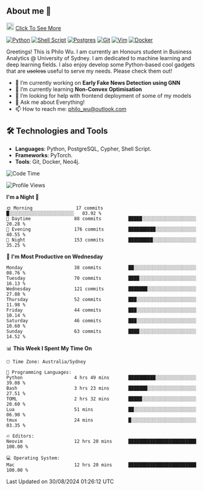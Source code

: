 ## About me 🤗

<a href="#"><img src="https://media.giphy.com/media/hvRJCLFzcasrR4ia7z/giphy.gif" width="20px" height="20px"></a> [Click To See More](https://codeboyphilo.github.io)

[![Python](https://img.shields.io/badge/python-3670A0?style=for-the-badge&logo=python&logoColor=ffdd54)](#)
[![Shell Script](https://img.shields.io/badge/shell_script-%23121011.svg?style=for-the-badge&logo=gnu-bash&logoColor=white)](#)
[![Postgres](https://img.shields.io/badge/postgres-%23316192.svg?style=for-the-badge&logo=postgresql&logoColor=white)](#)
[![Git](https://img.shields.io/badge/git-%23F05033.svg?style=for-the-badge&logo=git&logoColor=white)](#)
[![Vim](https://img.shields.io/badge/VIM-%2311AB00.svg?style=for-the-badge&logo=vim&logoColor=white)](#)
[![Docker](https://img.shields.io/badge/docker-%230db7ed.svg?style=for-the-badge&logo=docker&logoColor=white)](#)

Greetings! This is Philo Wu. I am currently an Honours student in Business Analytics \@ University of Sydney. I am dedicated to machine learning and deep learning fields. I also enjoy develop some Python-based cool gadgets that are ~~useless~~ useful to serve my needs. Please check them out!

- 🔭 I’m currently working on **Early Fake News Detection using GNN**
- 🌱 I’m currently learning **Non-Convex Optimisation**
- 🤔 I’m looking for help with frontend deployment of some of my models
- 💬 Ask me about Everything!
- 📫 How to reach me: philo_wu@outlook.com

## 🛠 Technologies and Tools
- **Languages**: Python, PostgreSQL, Cypher, Shell Script.
- **Frameworks**: PyTorch.
- **Tools**: Git, Docker, Neo4j.

<!--START_SECTION:waka-->
![Code Time](http://img.shields.io/badge/Code%20Time-413%20hrs%2015%20mins-blue)

![Profile Views](http://img.shields.io/badge/Profile%20Views-0-blue)

**I'm a Night 🦉** 

```text
🌞 Morning                17 commits          █░░░░░░░░░░░░░░░░░░░░░░░░   03.92 % 
🌆 Daytime                88 commits          █████░░░░░░░░░░░░░░░░░░░░   20.28 % 
🌃 Evening                176 commits         ██████████░░░░░░░░░░░░░░░   40.55 % 
🌙 Night                  153 commits         █████████░░░░░░░░░░░░░░░░   35.25 % 
```
📅 **I'm Most Productive on Wednesday** 

```text
Monday                   38 commits          ██░░░░░░░░░░░░░░░░░░░░░░░   08.76 % 
Tuesday                  70 commits          ████░░░░░░░░░░░░░░░░░░░░░   16.13 % 
Wednesday                121 commits         ███████░░░░░░░░░░░░░░░░░░   27.88 % 
Thursday                 52 commits          ███░░░░░░░░░░░░░░░░░░░░░░   11.98 % 
Friday                   44 commits          ███░░░░░░░░░░░░░░░░░░░░░░   10.14 % 
Saturday                 46 commits          ███░░░░░░░░░░░░░░░░░░░░░░   10.60 % 
Sunday                   63 commits          ████░░░░░░░░░░░░░░░░░░░░░   14.52 % 
```


📊 **This Week I Spent My Time On** 

```text
🕑︎ Time Zone: Australia/Sydney

💬 Programming Languages: 
Python                   4 hrs 49 mins       ██████████░░░░░░░░░░░░░░░   39.08 % 
Bash                     3 hrs 23 mins       ███████░░░░░░░░░░░░░░░░░░   27.51 % 
TOML                     2 hrs 32 mins       █████░░░░░░░░░░░░░░░░░░░░   20.60 % 
Lua                      51 mins             ██░░░░░░░░░░░░░░░░░░░░░░░   06.90 % 
tmux                     24 mins             █░░░░░░░░░░░░░░░░░░░░░░░░   03.35 % 

🔥 Editors: 
Neovim                   12 hrs 20 mins      █████████████████████████   100.00 % 

💻 Operating System: 
Mac                      12 hrs 20 mins      █████████████████████████   100.00 % 
```


 Last Updated on 30/08/2024 01:26:12 UTC
<!--END_SECTION:waka-->
